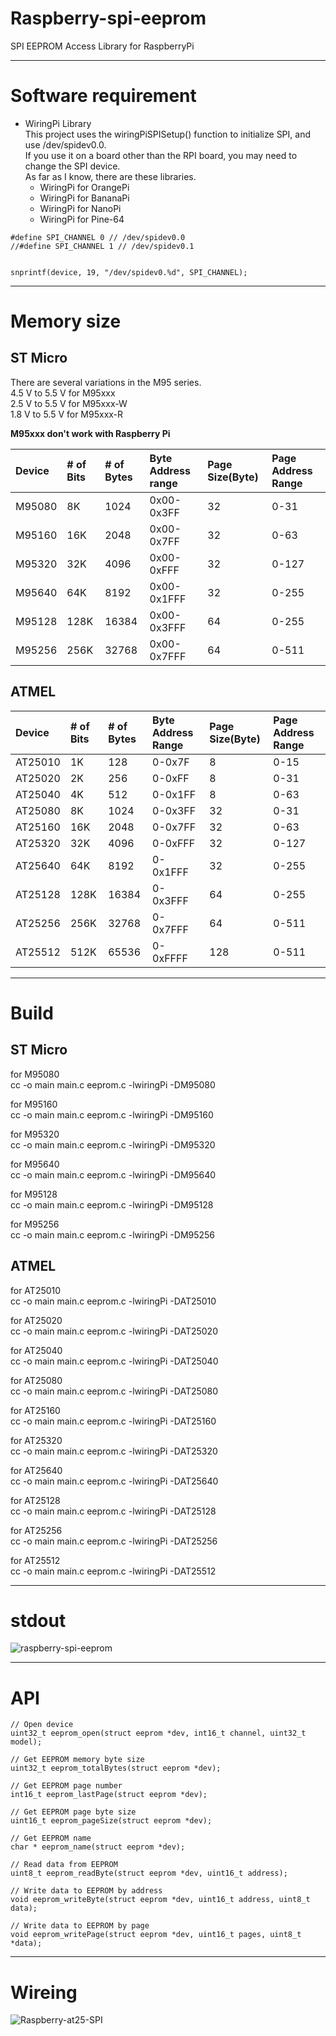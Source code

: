 # Raspberry-spi-eeprom

SPI EEPROM Access Library for RaspberryPi

---

# Software requirement   
- WiringPi Library   
 This project uses the wiringPiSPISetup() function to initialize SPI, and use /dev/spidev0.0.   
 If you use it on a board other than the RPI board, you may need to change the SPI device.   
 As far as I know, there are these libraries.   
	- WiringPi for OrangePi   
	- WiringPi for BananaPi   
	- WiringPi for NanoPi   
	- WiringPi for Pine-64   

```
#define SPI_CHANNEL 0 // /dev/spidev0.0
//#define SPI_CHANNEL 1 // /dev/spidev0.1


snprintf(device, 19, "/dev/spidev0.%d", SPI_CHANNEL);

```

---

# Memory size

## ST Micro   
There are several variations in the M95 series.   
4.5 V to 5.5 V for M95xxx   
2.5 V to 5.5 V for M95xxx-W   
1.8 V to 5.5 V for M95xxx-R   

__M95xxx don't work with Raspberry Pi__

|Device|# of Bits|# of Bytes|Byte Address range|Page Size(Byte)|Page Address Range|
|:---|:---|:---|:---|:---|:---|
|M95080|8K|1024|0x00-0x3FF|32|0-31|
|M95160|16K|2048|0x00-0x7FF|32|0-63|
|M95320|32K|4096|0x00-0xFFF|32|0-127|
|M95640|64K|8192|0x00-0x1FFF|32|0-255|
|M95128|128K|16384|0x00-0x3FFF|64|0-255|
|M95256|256K|32768|0x00-0x7FFF|64|0-511|

## ATMEL   

|Device|# of Bits|# of Bytes|Byte Address Range|Page Size(Byte)|Page Address Range|
|:---|:---|:---|:---|:---|:---|
|AT25010|1K|128|0-0x7F|8|0-15|
|AT25020|2K|256|0-0xFF|8|0-31|
|AT25040|4K|512|0-0x1FF|8|0-63|
|AT25080|8K|1024|0-0x3FF|32|0-31|
|AT25160|16K|2048|0-0x7FF|32|0-63|
|AT25320|32K|4096|0-0xFFF|32|0-127|
|AT25640|64K|8192|0-0x1FFF|32|0-255|
|AT25128|128K|16384|0-0x3FFF|64|0-255|
|AT25256|256K|32768|0-0x7FFF|64|0-511|
|AT25512|512K|65536|0-0xFFFF|128|0-511|

---

# Build

## ST Micro   
for M95080   
cc -o main main.c eeprom.c -lwiringPi -DM95080

for M95160   
cc -o main main.c eeprom.c -lwiringPi -DM95160

for M95320   
cc -o main main.c eeprom.c -lwiringPi -DM95320

for M95640   
cc -o main main.c eeprom.c -lwiringPi -DM95640

for M95128   
cc -o main main.c eeprom.c -lwiringPi -DM95128

for M95256   
cc -o main main.c eeprom.c -lwiringPi -DM95256

## ATMEL   
for AT25010   
cc -o main main.c eeprom.c -lwiringPi -DAT25010

for AT25020   
cc -o main main.c eeprom.c -lwiringPi -DAT25020

for AT25040   
cc -o main main.c eeprom.c -lwiringPi -DAT25040

for AT25080   
cc -o main main.c eeprom.c -lwiringPi -DAT25080

for AT25160   
cc -o main main.c eeprom.c -lwiringPi -DAT25160

for AT25320   
cc -o main main.c eeprom.c -lwiringPi -DAT25320

for AT25640   
cc -o main main.c eeprom.c -lwiringPi -DAT25640

for AT25128   
cc -o main main.c eeprom.c -lwiringPi -DAT25128

for AT25256   
cc -o main main.c eeprom.c -lwiringPi -DAT25256

for AT25512   
cc -o main main.c eeprom.c -lwiringPi -DAT25512

---

# stdout
![raspberry-spi-eeprom](https://user-images.githubusercontent.com/6020549/96356857-3bd6cc80-112f-11eb-8cec-49730bd15abe.jpg)

---

# API

```
// Open device
uint32_t eeprom_open(struct eeprom *dev, int16_t channel, uint32_t model);

// Get EEPROM memory byte size
uint32_t eeprom_totalBytes(struct eeprom *dev);

// Get EEPROM page number
int16_t eeprom_lastPage(struct eeprom *dev);

// Get EEPROM page byte size
uint16_t eeprom_pageSize(struct eeprom *dev);

// Get EEPROM name
char * eeprom_name(struct eeprom *dev);

// Read data from EEPROM
uint8_t eeprom_readByte(struct eeprom *dev, uint16_t address);

// Write data to EEPROM by address
void eeprom_writeByte(struct eeprom *dev, uint16_t address, uint8_t data);

// Write data to EEPROM by page
void eeprom_writePage(struct eeprom *dev, uint16_t pages, uint8_t *data);
```

---

# Wireing

![Raspberry-at25-SPI](https://user-images.githubusercontent.com/6020549/83345856-91623680-a352-11ea-9394-543a0cb01847.jpg)

